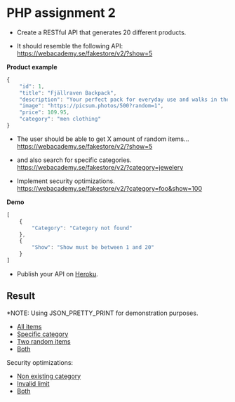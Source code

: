 # PHP assignment 2

* Create a RESTful API that generates 20 different products.

* It should resemble the following API:
https://webacademy.se/fakestore/v2/?show=5

**Product example**
```javascript
{
    "id": 1,
    "title": "Fjällraven Backpack",
    "description": "Your perfect pack for everyday use and walks in the forest."
    "image": "https://picsum.photos/500?random=1",
    "price": 109.95,
    "category": "men clothing"
}
```

* The user should be able to get X amount of random items...
https://webacademy.se/fakestore/v2/?show=5

* and also search for specific categories.
https://webacademy.se/fakestore/v2/?category=jewelery

* Implement security optimizations.
https://webacademy.se/fakestore/v2/?category=foo&show=100

**Demo**
```javascript
[
    {
        "Category": "Category not found"
    },
    {
        "Show": "Show must be between 1 and 20"
    }
]
```

* Publish your API on [Heroku](https://heroku.com/).



## Result

*NOTE: Using JSON_PRETTY_PRINT for demonstration purposes.

* [All items](https://php-assignment-2-dino.herokuapp.com/)
* [Specific category](https://php-assignment-2-dino.herokuapp.com/?category=headphones)
* [Two random items](https://php-assignment-2-dino.herokuapp.com/?limit=2)
* [Both](https://php-assignment-2-dino.herokuapp.com/?category=headphones&limit=2)

Security optimizations:
* [Non existing category](https://php-assignment-2-dino.herokuapp.com/?category=headph)
* [Invalid limit](https://php-assignment-2-dino.herokuapp.com/?limit=0)
* [Both](https://php-assignment-2-dino.herokuapp.com/?category=headph&limit=0)